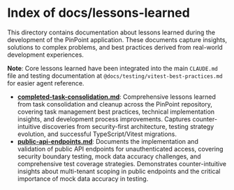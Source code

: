 # Index of docs/lessons-learned

This directory contains documentation about lessons learned during the development of the PinPoint application. These documents capture insights, solutions to complex problems, and best practices derived from real-world development experiences.

**Note**: Core lessons learned have been integrated into the main `CLAUDE.md` file and testing documentation at `@docs/testing/vitest-best-practices.md` for easier agent reference.

- **[completed-task-consolidation.md](./completed-task-consolidation.md)**: Comprehensive lessons learned from task consolidation and cleanup across the PinPoint repository, covering task management best practices, technical implementation insights, and development process improvements. Captures counter-intuitive discoveries from security-first architecture, testing strategy evolution, and successful TypeScript/Vitest migrations.
- **[public-api-endpoints.md](./public-api-endpoints.md)**: Documents the implementation and validation of public API endpoints for unauthenticated access, covering security boundary testing, mock data accuracy challenges, and comprehensive test coverage strategies. Demonstrates counter-intuitive insights about multi-tenant scoping in public endpoints and the critical importance of mock data accuracy in testing.
